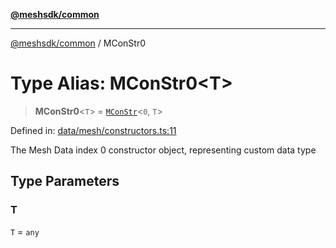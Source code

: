 [**@meshsdk/common**](../README.md)

***

[@meshsdk/common](../globals.md) / MConStr0

# Type Alias: MConStr0\<T\>

> **MConStr0**\<`T`\> = [`MConStr`](MConStr.md)\<`0`, `T`\>

Defined in: [data/mesh/constructors.ts:11](https://github.com/MeshJS/mesh/blob/1abde1553cbd7cf2cf4e40197fc0de9e4a7d0f49/packages/mesh-common/src/data/mesh/constructors.ts#L11)

The Mesh Data index 0 constructor object, representing custom data type

## Type Parameters

### T

`T` = `any`
